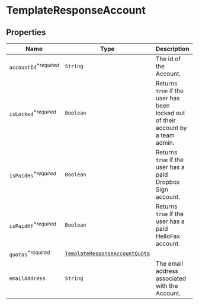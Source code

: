 

# TemplateResponseAccount



## Properties

| Name | Type | Description | Notes |
|------------ | ------------- | ------------- | -------------|
| `accountId`<sup>*_required_</sup> | ```String``` |  The id of the Account.  |  |
| `isLocked`<sup>*_required_</sup> | ```Boolean``` |  Returns `true` if the user has been locked out of their account by a team admin.  |  |
| `isPaidHs`<sup>*_required_</sup> | ```Boolean``` |  Returns `true` if the user has a paid Dropbox Sign account.  |  |
| `isPaidHf`<sup>*_required_</sup> | ```Boolean``` |  Returns `true` if the user has a paid HelloFax account.  |  |
| `quotas`<sup>*_required_</sup> | [```TemplateResponseAccountQuota```](TemplateResponseAccountQuota.md) |    |  |
| `emailAddress` | ```String``` |  The email address associated with the Account.  |  |



